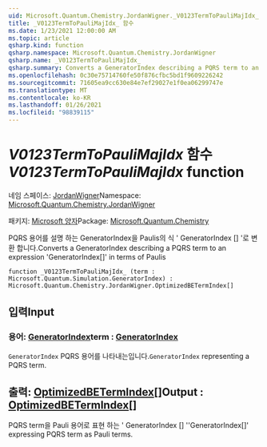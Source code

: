 ```yaml
---
uid: Microsoft.Quantum.Chemistry.JordanWigner._V0123TermToPauliMajIdx_
title: _V0123TermToPauliMajIdx_ 함수
ms.date: 1/23/2021 12:00:00 AM
ms.topic: article
qsharp.kind: function
qsharp.namespace: Microsoft.Quantum.Chemistry.JordanWigner
qsharp.name: _V0123TermToPauliMajIdx_
qsharp.summary: Converts a GeneratorIndex describing a PQRS term to an expression 'GeneratorIndex[]' in terms of Paulis
ms.openlocfilehash: 0c30e75714760fe50f876cfbc5bd1f9609226242
ms.sourcegitcommit: 71605ea9cc630e84e7ef29027e1f0ea06299747e
ms.translationtype: MT
ms.contentlocale: ko-KR
ms.lasthandoff: 01/26/2021
ms.locfileid: "98839115"
---
```

# <a name="_v0123termtopaulimajidx_-function"></a><span data-ttu-id="00874-102">_V0123TermToPauliMajIdx_ 함수</span><span class="sxs-lookup"><span data-stu-id="00874-102">_V0123TermToPauliMajIdx_ function</span></span>

<span data-ttu-id="00874-103">네임 스페이스: [JordanWigner](xref:Microsoft.Quantum.Chemistry.JordanWigner)</span><span class="sxs-lookup"><span data-stu-id="00874-103">Namespace: [Microsoft.Quantum.Chemistry.JordanWigner](xref:Microsoft.Quantum.Chemistry.JordanWigner)</span></span>

<span data-ttu-id="00874-104">패키지: [Microsoft 양자](https://nuget.org/packages/Microsoft.Quantum.Chemistry)</span><span class="sxs-lookup"><span data-stu-id="00874-104">Package: [Microsoft.Quantum.Chemistry](https://nuget.org/packages/Microsoft.Quantum.Chemistry)</span></span>


<span data-ttu-id="00874-105">PQRS 용어를 설명 하는 GeneratorIndex을 Paulis의 식 ' GeneratorIndex [] '로 변환 합니다.</span><span class="sxs-lookup"><span data-stu-id="00874-105">Converts a GeneratorIndex describing a PQRS term to an expression 'GeneratorIndex[]' in terms of Paulis</span></span>

```qsharp
function _V0123TermToPauliMajIdx_ (term : Microsoft.Quantum.Simulation.GeneratorIndex) : Microsoft.Quantum.Chemistry.JordanWigner.OptimizedBETermIndex[]
```


## <a name="input"></a><span data-ttu-id="00874-106">입력</span><span class="sxs-lookup"><span data-stu-id="00874-106">Input</span></span>

### <a name="term--generatorindex"></a><span data-ttu-id="00874-107">용어: [GeneratorIndex](xref:Microsoft.Quantum.Simulation.GeneratorIndex)</span><span class="sxs-lookup"><span data-stu-id="00874-107">term : [GeneratorIndex](xref:Microsoft.Quantum.Simulation.GeneratorIndex)</span></span>

<span data-ttu-id="00874-108">`GeneratorIndex` PQRS 용어를 나타내는입니다.</span><span class="sxs-lookup"><span data-stu-id="00874-108">`GeneratorIndex` representing a PQRS term.</span></span>



## <a name="output--optimizedbetermindex"></a><span data-ttu-id="00874-109">출력: [OptimizedBETermIndex](xref:Microsoft.Quantum.Chemistry.JordanWigner.OptimizedBETermIndex)[]</span><span class="sxs-lookup"><span data-stu-id="00874-109">Output : [OptimizedBETermIndex](xref:Microsoft.Quantum.Chemistry.JordanWigner.OptimizedBETermIndex)[]</span></span>

<span data-ttu-id="00874-110">PQRS term을 Pauli 용어로 표현 하는 ' GeneratorIndex [] '</span><span class="sxs-lookup"><span data-stu-id="00874-110">'GeneratorIndex[]' expressing PQRS term as Pauli terms.</span></span>